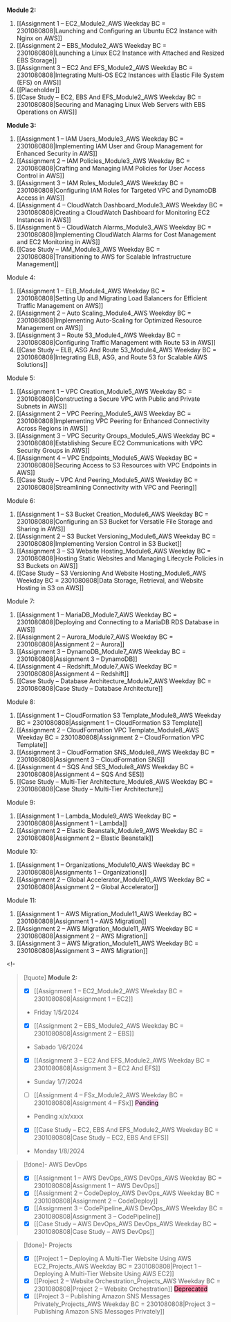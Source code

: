 **Module 2:**
1. [[Assignment 1 – EC2_Module2_AWS Weekday BC = 2301080808|Launching and Configuring an Ubuntu EC2 Instance with Nginx on AWS]]
2. [[Assignment 2 – EBS_Module2_AWS Weekday BC = 2301080808|Launching a Linux EC2 Instance with Attached and Resized EBS Storage]]
3. [[Assignment 3 – EC2 And EFS_Module2_AWS Weekday BC = 2301080808|Integrating Multi-OS EC2 Instances with Elastic File System (EFS) on AWS]]
4. [[Placeholder]]
5. [[Case Study – EC2, EBS And EFS_Module2_AWS Weekday BC = 2301080808|Securing and Managing Linux Web Servers with EBS Operations on AWS]]

<!--
Check if title in the Linkedin Post text is better
Sunday 21, 28-->

**Module 3:**  
1. [[Assignment 1 – IAM Users_Module3_AWS Weekday BC = 2301080808|Implementing IAM User and Group Management for Enhanced Security in AWS]] <!--1/9/24-->
2. [[Assignment 2 – IAM Policies_Module3_AWS Weekday BC = 2301080808|Crafting and Managing IAM Policies for User Access Control in AWS]] <!--1/10/24-->
3. [[Assignment 3 – IAM Roles_Module3_AWS Weekday BC = 2301080808|Configuring IAM Roles for Targeted VPC and DynamoDB Access in AWS]] <!--1/11/24-->
4. [[Assignment 4 – CloudWatch Dashboard_Module3_AWS Weekday BC = 2301080808|Creating a CloudWatch Dashboard for Monitoring EC2 Instances in AWS]] <!--1/12/24-->
5. [[Assignment 5 – CloudWatch Alarms_Module3_AWS Weekday BC = 2301080808|Implementing CloudWatch Alarms for Cost Management and EC2 Monitoring in AWS]] <!--1/13/24-->
6. [[Case Study – IAM_Module3_AWS Weekday BC = 2301080808|Transitioning to AWS for Scalable Infrastructure Management]] <!--1/14/24 Sun--> 

Module 4:  
1. [[Assignment 1 – ELB_Module4_AWS Weekday BC = 2301080808|Setting Up and Migrating Load Balancers for Efficient Traffic Management on AWS]] <!--1/15/24-->
2. [[Assignment 2 – Auto Scaling_Module4_AWS Weekday BC = 2301080808|Implementing Auto-Scaling for Optimized Resource Management on AWS]] <!--1/16/24-->
3. [[Assignment 3 – Route 53_Module4_AWS Weekday BC = 2301080808|Configuring Traffic Management with Route 53 in AWS]]  <!--1/17/24-->
4. [[Case Study – ELB, ASG And Route 53_Module4_AWS Weekday BC = 2301080808|Integrating ELB, ASG, and Route 53 for Scalable AWS Solutions]] <!--1/18/24--> 

Module 5: 
1. [[Assignment 1 – VPC Creation_Module5_AWS Weekday BC = 2301080808|Constructing a Secure VPC with Public and Private Subnets in AWS]]<!--1/19/24--> 
2. [[Assignment 2 – VPC Peering_Module5_AWS Weekday BC = 2301080808|Implementing VPC Peering for Enhanced Connectivity Across Regions in AWS]]<!--1/20/24--> 
3. [[Assignment 3 – VPC Security Groups_Module5_AWS Weekday BC = 2301080808|Establishing Secure EC2 Communications with VPC Security Groups in AWS]]<!--1/22/24--> 
4. [[Assignment 4 – VPC Endpoints_Module5_AWS Weekday BC = 2301080808|Securing Access to S3 Resources with VPC Endpoints in AWS]]<!--1/23/24--> 
5. [[Case Study – VPC And Peering_Module5_AWS Weekday BC = 2301080808|Streamlining Connectivity with VPC and Peering]] <!--1/24/24--> 

<!--Sunday 2/4,11,18,25--> 
Module 6:  
1. [[Assignment 1 – S3 Bucket Creation_Module6_AWS Weekday BC = 2301080808|Configuring an S3 Bucket for Versatile File Storage and Sharing in AWS]] <!--1/25/24-->
2. [[Assignment 2 – S3 Bucket Versioning_Module6_AWS Weekday BC = 2301080808|Implementing Version Control in S3 Bucket]] <!--1/26/24-->
3. [[Assignment 3 – S3 Website Hosting_Module6_AWS Weekday BC = 2301080808|Hosting Static Websites and Managing Lifecycle Policies in S3 Buckets on AWS]] <!--1/27/24-->
4. [[Case Study – S3 Versioning And Website Hosting_Module6_AWS Weekday BC = 2301080808|Data Storage, Retrieval, and Website Hosting in S3 on AWS]] <!--1/29/24-->

Module 7:  
1. [[Assignment 1 – MariaDB_Module7_AWS Weekday BC = 2301080808|Deploying and Connecting to a MariaDB RDS Database in AWS]] 
2. [[Assignment 2 – Aurora_Module7_AWS Weekday BC = 2301080808|Assignment 2 – Aurora]]
3. [[Assignment 3 – DynamoDB_Module7_AWS Weekday BC = 2301080808|Assignment 3 – DynamoDB]]
4. [[Assignment 4 – Redshift_Module7_AWS Weekday BC = 2301080808|Assignment 4 – Redshift]] 
5. [[Case Study – Database Architecture_Module7_AWS Weekday BC = 2301080808|Case Study – Database Architecture]]
 

Module 8:  
1. [[Assignment 1 – CloudFormation S3 Template_Module8_AWS Weekday BC = 2301080808|Assignment 1 – CloudFormation S3 Template]] 
2. [[Assignment 2 – CloudFormation VPC Template_Module8_AWS Weekday BC = 2301080808|Assignment 2 – CloudFormation VPC Template]] 
3. [[Assignment 3 – CloudFormation SNS_Module8_AWS Weekday BC = 2301080808|Assignment 3 – CloudFormation SNS]] 
4. [[Assignment 4 – SQS And SES_Module8_AWS Weekday BC = 2301080808|Assignment 4 – SQS And SES]]
5. [[Case Study – Multi-Tier Architecture_Module8_AWS Weekday BC = 2301080808|Case Study – Multi-Tier Architecture]]

Module 9:   
1. [[Assignment 1 – Lambda_Module9_AWS Weekday BC = 2301080808|Assignment 1 – Lambda]]
2. [[Assignment 2 – Elastic Beanstalk_Module9_AWS Weekday BC = 2301080808|Assignment 2 – Elastic Beanstalk]] 

Module 10:  
1. [[Assignment 1 – Organizations_Module10_AWS Weekday BC = 2301080808|Assignments 1 – Organizations]]
2. [[Assignment 2 – Global Accelerator_Module10_AWS Weekday BC = 2301080808|Assignment 2 – Global Accelerator]] 
 
Module 11:  
1. [[Assignment 1 – AWS Migration_Module11_AWS Weekday BC = 2301080808|Assignment 1 – AWS Migration]]
2. [[Assignment 2 – AWS Migration_Module11_AWS Weekday BC = 2301080808|Assignment 2 – AWS Migration]] 
3. [[Assignment 3 – AWS Migration_Module11_AWS Weekday BC = 2301080808|Assignment 3 – AWS Migration]] 



<!-

> [!quote] **Module 2:**
> - [x] [[Assignment 1 – EC2_Module2_AWS Weekday BC = 2301080808|Assignment 1 – EC2]]
> -  Friday 1/5/2024
> - [x] [[Assignment 2 – EBS_Module2_AWS Weekday BC = 2301080808|Assignment 2 – EBS]]
> -  Sabado 1/6/2024
> - [x] [[Assignment 3 – EC2 And EFS_Module2_AWS Weekday BC = 2301080808|Assignment 3 – EC2 And EFS]]
> -  Sunday 1/7/2024
> - [ ] [[Assignment 4 – FSx_Module2_AWS Weekday BC = 2301080808|Assignment 4 – FSx]] <mark style="background: #FFB8EBA6;">Pending</mark>
> -  Pending x/x/xxxx
> - [x] [[Case Study – EC2, EBS And EFS_Module2_AWS Weekday BC = 2301080808|Case Study – EC2, EBS And EFS]]
> -  Monday 1/8/2024




> [!done]- AWS DevOps
> - [x] [[Assignment 1 – AWS DevOps_AWS DevOps_AWS Weekday BC = 2301080808|Assignment 1 – AWS DevOps]]
> - [x] [[Assignment 2 – CodeDeploy_AWS DevOps_AWS Weekday BC = 2301080808|Assignment 2 – CodeDeploy]] 
> - [x] [[Assignment 3 – CodePipeline_AWS DevOps_AWS Weekday BC = 2301080808|Assignment 3 – CodePipeline]]
> - [x] [[Case Study – AWS DevOps_AWS DevOps_AWS Weekday BC = 2301080808|Case Study – AWS DevOps]] 
> 

> [!done]- Projects
> - [x] [[Project 1 – Deploying A Multi-Tier Website Using AWS EC2_Projects_AWS Weekday BC = 2301080808|Project 1 – Deploying A Multi-Tier Website Using AWS EC2]] 
> - [x] [[Project 2 – Website Orchestration_Projects_AWS Weekday BC = 2301080808|Project 2 – Website Orchestration]] <mark style="background: #FF5582A6;">Deprecated</mark>
> - [x] [[Project 3 – Publishing Amazon SNS Messages Privately_Projects_AWS Weekday BC = 2301080808|Project 3 – Publishing Amazon SNS Messages Privately]] 
> 

